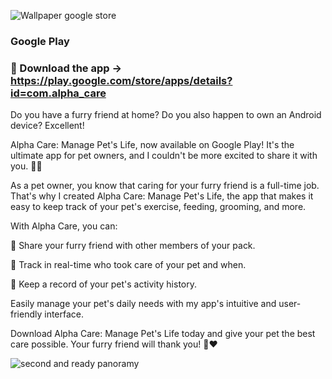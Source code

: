 ![Wallpaper google store](https://github.com/Alpha110R/Alpha_Care_Presentation/assets/68230416/a9196a86-afc7-4469-ab7a-e8ac6d5c6c64)

### Google Play
### :calling: Download the app -> https://play.google.com/store/apps/details?id=com.alpha_care

Do you have a furry friend at home? Do you also happen to own an Android device? Excellent!

Alpha Care: Manage Pet's Life, now available on Google Play! It's the ultimate app for pet owners, and I couldn't be more excited to share it with you. 🐶🐱

As a pet owner, you know that caring for your furry friend is a full-time job. That's why I created Alpha Care: Manage Pet's Life, the app that makes it easy to keep track of your pet's exercise, feeding, grooming, and more.

With Alpha Care, you can:

🐾 Share your furry friend with other members of your pack.

🐾 Track in real-time who took care of your pet and when.

🐾 Keep a record of your pet's activity history.

Easily manage your pet's daily needs with my app's intuitive and user-friendly interface. 

Download Alpha Care: Manage Pet's Life today and give your pet the best care possible. Your furry friend will thank you! 🐾❤️

![second and ready panoramy](https://github.com/Alpha110R/Alpha_Care_Presentation/assets/68230416/ea203944-3401-408f-a6bb-11c9bf323ae1)

